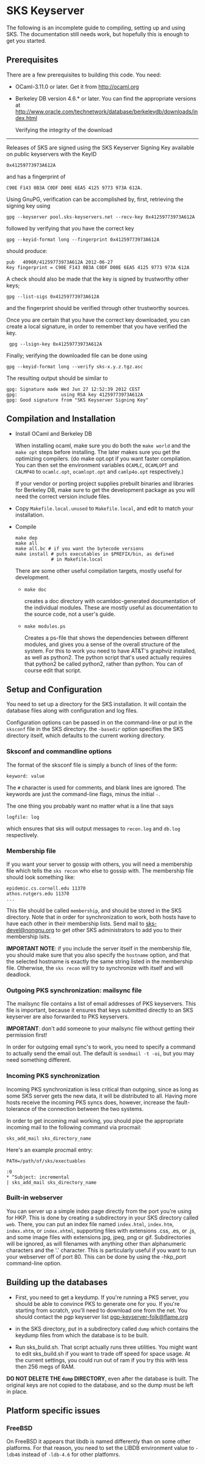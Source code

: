 SKS Keyserver
=============

The following is an incomplete guide to compiling, setting up and using SKS.
The documentation still needs work, but hopefully this is enough to get you
started.

Prerequisites
-------------

There are a few prerequisites to building this code.  You need:

* OCaml-3.11.0 or later.  Get it from <http://ocaml.org>
* Berkeley DB version 4.6.* or later.  You can find the
  appropriate versions at
  <http://www.oracle.com/technetwork/database/berkeleydb/downloads/index.html>

  Verifying the integrity of the download
----------------------------
Releases of SKS are signed using the SKS Keyserver Signing Key
available on public keyservers with the KeyID

    0x41259773973A612A
	
and has a fingerprint of

    C90E F143 0B3A C0DF D00E 6EA5 4125 9773 973A 612A.
	
Using GnuPG, verification can be accomplished by, first, retrieving the signing key using

    gpg --keyserver pool.sks-keyservers.net --recv-key 0x41259773973A612A
	
followed by verifying that you have the correct key

    gpg --keyid-format long --fingerprint 0x41259773973A612A

should produce:

    pub   4096R/41259773973A612A 2012-06-27
    Key fingerprint = C90E F143 0B3A C0DF D00E 6EA5 4125 9773 973A 612A
		
A check should also be made that the key is signed by
trustworthy other keys;

    gpg --list-sigs 0x41259773973A612A

and the fingerprint should be verified through other trustworthy sources.
			
Once you are certain that you have the correct key downloaded, you can create
a local signature, in order to remember that you have verified the key.

     gpg --lsign-key 0x41259773973A612A

Finally; verifying the downloaded file can be done using

    gpg --keyid-format long --verify sks-x.y.z.tgz.asc

The resulting output should be similar to
	
    gpg: Signature made Wed Jun 27 12:52:39 2012 CEST
    gpg:                using RSA key 41259773973A612A
    gpg: Good signature from "SKS Keyserver Signing Key"

  Compilation and Installation
----------------------------

  * Install OCaml and Berkeley DB

    When installing ocaml, make sure you do both the `make world` and
    the `make opt` steps before installing.  The later makes sure you
    get the optimizing compilers.  (do make opt.opt if you want faster
    compilation.  You can then set the environment variables `OCAMLC`,
    `OCAMLOPT` and `CALMP4O` to `ocamlc.opt`, `ocamlopt.opt` and
    `camlp4o.opt` respectively.)

    If your vendor or porting project supplies prebuilt binaries and
    libraries for Berkeley DB, make sure to get the development
    package as you will need the correct version include files.

  * Copy `Makefile.local.unused` to `Makefile.local`, and edit to
    match your installation.

  * Compile

        make dep
        make all
        make all.bc # if you want the bytecode versions
        make install # puts executables in $PREFIX/bin, as defined
                     # in Makefile.local

    There are some other useful compilation targets, mostly useful for
    development.

      - `make doc`

        creates a doc directory with ocamldoc-generated documentation
        of the individual modules.  These are mostly useful as
        documentation to the source code, not a user's guide.

      - `make modules.ps`

        Creates a ps-file that shows the dependencies between
        different modules, and gives you a sense of the overall
        structure of the system.  For this to work you need to have
        AT&T's graphviz installed, as well as python2.  The python
        script that's used actually requires that python2 be called
        python2, rather than python.  You can of course edit that
        script.

Setup and Configuration
-----------------------

You need to set up a directory for the SKS installation.  It will
contain the database files along with configuration and log files.

Configuration options can be passed in on the command-line or put in
the `sksconf` file in the SKS directory.  the `-basedir` option
specifies the SKS directory itself, which defaults to the current
working directory.

### Sksconf and commandline options

The format of the sksconf file is simply a bunch of lines of the
form:

    keyword: value

The `#` character is used for comments, and blank lines are
ignored.  The keywords are just the command-line flags, minus the
initial `-`.

The one thing you probably want no matter what is a line that says

    logfile: log

which ensures that sks will output messages to `recon.log` and
`db.log` respectively.

### Membership file

If you want your server to gossip with others, you will need a
membership file which tells the `sks recon` who else to gossip with.
The membership file should look something like:

    epidemic.cs.cornell.edu 11370
    athos.rutgers.edu 11370
    ...

This file should be called `membership`, and should be stored in the
SKS directory.  Note that in order for synchronization to work, both
hosts have to have each other in their membership lists.  Send mail to
<sks-devel@nongnu.org> to get other SKS administrators to add you to
their membership lsits.

**IMPORTANT NOTE**: if you include the server itself in the membership
file, you should make sure that you also specify the `hostname`
option, and that the selected hostname is exactly the same string
listed in the membership file.  Otherwise, the `sks recon` will try to
synchronize with itself and will deadlock.

### Outgoing PKS synchronization: mailsync file

The mailsync file contains a list of email addresses of PKS
keyservers.  This file is important, because it ensures that keys
submitted directly to an SKS keyserver are also forwarded to PKS
keyservers.

**IMPORTANT**: don't add someone to your mailsync file without getting
their permission first!

In order for outgoing email sync's to work, you need to specify a
command to actually send the email out.  The default is `sendmail -t
-oi`, but you may need something different.

### Incoming PKS synchronization

Incoming PKS synchronization is less critical than outgoing,
since as long as some SKS server gets the new data, it will be
distributed to all.  Having more hosts receive the incoming PKS
syncs does, however, increase the fault-tolerance of the
connection between the two systems.

In order to get incoming mail working, you should pipe the appropriate
incoming mail to the following command via procmail:

    sks_add_mail sks_directory_name

Here's an example procmail entry:

    PATH=/path/of/sks/exectuables

    :0
    * ^Subject: incremental
    | sks_add_mail sks_directory_name


### Built-in webserver

You can server up a simple index page directly from the port
you're using for HKP.  This is done by creating a subdirectory in
your SKS directory called `web`.  There, you can put an index file
named `index.html`, `index.htm`, `index.xhtm`, or `index.xhtml`,
supporting files with extensions .css, .es, or .js, and some image
files with extensions jpg, jpeg, png or gif. Subdirectories will
be ignored, as will filenames with anything other than
alphanumeric characters and the '.'  character.  This is
particularly useful if you want to run your webserver off of port
80.  This can be done by using the -hkp_port command-line option.


Building up the databases
-------------------------

  - First, you need to get a keydump.  If you're running a PKS server,
    you should be able to convince PKS to generate one for you.  If
    you're starting from scratch, you'll need to download one from the
    net.  You should contact the pgp keyserver list
    <pgp-keyserver-folk@flame.org>

  - in the SKS directory, put in a subdirectory called `dump` which
    contains the keydump files from which the database is to be built.

  - Run sks_build.sh.  That script actually runs three utilities.  You
    might want to edit sks_build.sh if you want to trade off speed for
    space usage.  At the current settings, you could run out of ram if
    you try this with less then 256 megs of RAM.

**DO NOT DELETE THE `dump` DIRECTORY**, even after the database is
built.  The original keys are not copied to the database, and so the
dump must be left in place.

Platform specific issues
------------------------

### FreeBSD ###

On FreeBSD it appears that libdb is named differently than on some
other platforms.  For that reason, you need to set the LIBDB
environment value to `-ldb46` instead of `-ldb-4.6` for other
platfomrs.
